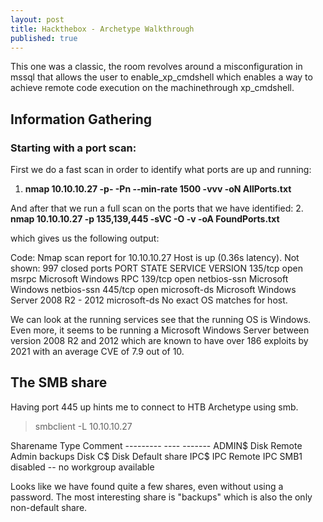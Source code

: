 ```yaml
---
layout: post
title: Hackthebox - Archetype Walkthrough
published: true
---
```

This one was a classic, the room revolves around a misconfiguration in mssql that allows the user to enable_xp_cmdshell which enables a way to achieve remote code execution on the machinethrough xp_cmdshell.

## Information Gathering

### Starting with a port scan:
First we do a fast scan in order to identify what ports are up and running:
1. **nmap 10.10.10.27 -p- -Pn --min-rate 1500 -vvv -oN AllPorts.txt**

And after that we run a full scan on the ports that we have identified:
2. **nmap 10.10.10.27 -p 135,139,445 -sVC -O -v -oA FoundPorts.txt**

which gives us the following output:

Code:
Nmap scan report for 10.10.10.27
Host is up (0.36s latency).
Not shown: 997 closed ports
PORT    STATE SERVICE      VERSION
135/tcp open  msrpc        Microsoft Windows RPC
139/tcp open  netbios-ssn  Microsoft Windows netbios-ssn
445/tcp open  microsoft-ds Microsoft Windows Server 2008 R2 - 2012 microsoft-ds
No exact OS matches for host.

We can look at the running services see that the running OS is Windows. Even more, it seems to be running a Microsoft Windows Server between version 2008 R2 and 2012 which are known to have over 186 exploits by 2021 with an average CVE of 7.9 out of 10.

## The SMB share

Having port 445 up hints me to connect to HTB Archetype using smb.

> smbclient -L 10.10.10.27

Sharename       Type      Comment
    ---------       ----      -------
    ADMIN$          Disk      Remote Admin
    backups         Disk
    C$              Disk      Default share
    IPC$            IPC       Remote IPC
SMB1 disabled -- no workgroup available

Looks like we have found quite a few shares, even without using a password.
The most interesting share is "backups" which is also the only non-default share.